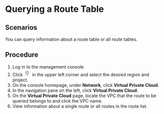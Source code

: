 # Querying a Route Table<a name="vpc_route_0009"></a>

## Scenarios<a name="s974a02c09b8e44f59dcc9335de2d030a"></a>

You can query information about a route table or all route tables.

## Procedure<a name="sdec7a81b54b0476b8e37270f45edcca7"></a>

1.  Log in to the management console.
2.  Click  ![](figures/icon-region.png)  in the upper left corner and select the desired region and project.
3.  On the console homepage, under  **Network**, click  **Virtual Private Cloud**.
4.  In the navigation pane on the left, click  **Virtual Private Cloud**.
5.  On the  **Virtual Private Cloud**  page, locate the VPC that the route to be queried belongs to and click the VPC name.
6.  View information about a single route or all routes in the route list.

